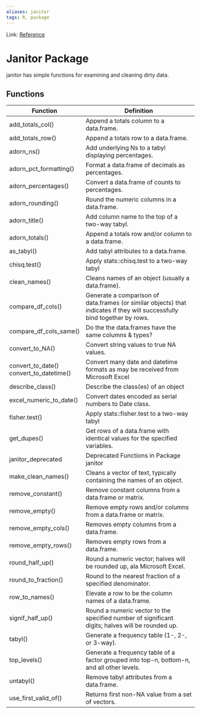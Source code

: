 ```yaml
---
aliases: janitor
tags: R, package
---
```

Link: [Reference](https://sfirke.github.io/janitor/reference/index.html)

# Janitor Package
janitor has simple functions for examining and cleaning dirty data. 

## Functions
| Function                                   | Definition                                                                                                                |
| ------------------------------------------ | ------------------------------------------------------------------------------------------------------------------------- |
| add_totals_col()                           | Append a totals column to a data.frame.                                                                                   |
| add_totals_row()                           | Append a totals row to a data.frame.                                                                                      |
| adorn_ns()                                 | Add underlying Ns to a tabyl displaying percentages.                                                                      |
| adorn_pct_formatting()                     | Format a data.frame of decimals as percentages.                                                                           |
| adorn_percentages()                        | Convert a data.frame of counts to percentages.                                                                            |
| adorn_rounding()                           | Round the numeric columns in a data.frame.                                                                                |
| adorn_title()                              | Add column name to the top of a two-way tabyl.                                                                            |
| adorn_totals()                             | Append a totals row and/or column to a data.frame.                                                                        |
| as_tabyl()                                 | Add tabyl attributes to a data.frame.                                                                                     |
| chisq.test()                               | Apply stats::chisq.test to a two-way tabyl                                                                                |
| clean_names()                              | Cleans names of an object (usually a data.frame).                                                                         |
| compare_df_cols()                          | Generate a comparison of data.frames (or similar objects) that indicates if they will successfully bind together by rows. |
| compare_df_cols_same()                     | Do the the data.frames have the same columns & types?                                                                     |
| convert_to_NA()                            | Convert string values to true NA values.                                                                                  |
| convert_to_date()<br>convert_to_datetime() | Convert many date and datetime formats as may be received from Microsoft Excel                                            |
| describe_class()                           | Describe the class(es) of an object                                                                                       |
| excel_numeric_to_date()                    | Convert dates encoded as serial numbers to Date class.                                                                    |
| fisher.test()                              | Apply stats::fisher.test to a two-way tabyl                                                                               |
| get_dupes()                                | Get rows of a data.frame with identical values for the specified variables.                                               |
| janitor_deprecated                         | Deprecated Functions in Package janitor                                                                                   |
| make_clean_names()                         | Cleans a vector of text, typically containing the names of an object.                                                     |
| remove_constant()                          | Remove constant columns from a data.frame or matrix.                                                                      |
| remove_empty()                             | Remove empty rows and/or columns from a data.frame or matrix.                                                             |
| remove_empty_cols()                        | Removes empty columns from a data.frame.                                                                                  |
| remove_empty_rows()                        | Removes empty rows from a data.frame.                                                                                     |
| round_half_up()                            | Round a numeric vector; halves will be rounded up, ala Microsoft Excel.                                                   |
| round_to_fraction()                        | Round to the nearest fraction of a specified denominator.                                                                 |
| row_to_names()                             | Elevate a row to be the column names of a data.frame.                                                                     |
| signif_half_up()                           | Round a numeric vector to the specified number of significant digits; halves will be rounded up.                          |
| tabyl()                                    | Generate a frequency table (1-, 2-, or 3-way).                                                                            |
| top_levels()                               | Generate a frequency table of a factor grouped into top-n, bottom-n, and all other levels.                                |
| untabyl()                                  | Remove tabyl attributes from a data.frame.                                                                                |
| use_first_valid_of()                       | Returns first non-NA value from a set of vectors.                                                                         |
